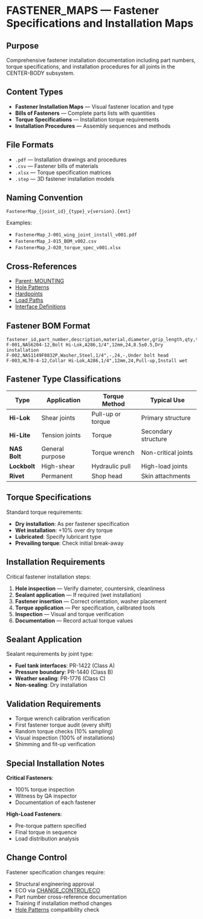 # FASTENER_MAPS — Fastener Specifications and Installation Maps

## Purpose

Comprehensive fastener installation documentation including part numbers, torque specifications, and installation procedures for all joints in the CENTER-BODY subsystem.

## Content Types

- **Fastener Installation Maps** — Visual fastener location and type
- **Bills of Fasteners** — Complete parts lists with quantities
- **Torque Specifications** — Installation torque requirements
- **Installation Procedures** — Assembly sequences and methods

## File Formats

- `.pdf` — Installation drawings and procedures
- `.csv` — Fastener bills of materials
- `.xlsx` — Torque specification matrices
- `.step` — 3D fastener installation models

## Naming Convention

```
FastenerMap_{joint_id}_{type}_v{version}.{ext}
```

Examples:
- `FastenerMap_J-001_wing_joint_install_v001.pdf`
- `FastenerMap_J-015_BOM_v002.csv`
- `FastenerMap_J-020_torque_spec_v001.xlsx`

## Cross-References

- [Parent: MOUNTING](../README.md)
- [Hole Patterns](../HOLE_PATTERNS/README.md)
- [Hardpoints](../HARDPOINTS/README.md)
- [Load Paths](../LOAD_PATHS/README.md)
- [Interface Definitions](../../INTERFACES/)

## Fastener BOM Format

```csv
fastener_id,part_number,description,material,diameter,grip_length,qty,torque_Nm,installation_notes
F-001,NAS6204-12,Bolt Hi-Lok,A286,1/4",12mm,24,8.5±0.5,Dry installation
F-002,NAS1149F0832P,Washer,Steel,1/4",-,24,-,Under bolt head
F-003,HL70-4-12,Collar Hi-Lok,A286,1/4",12mm,24,Pull-up,Install wet
```

## Fastener Type Classifications

| Type | Application | Torque Method | Typical Use |
|------|-------------|---------------|-------------|
| **Hi-Lok** | Shear joints | Pull-up or torque | Primary structure |
| **Hi-Lite** | Tension joints | Torque | Secondary structure |
| **NAS Bolt** | General purpose | Torque wrench | Non-critical joints |
| **Lockbolt** | High-shear | Hydraulic pull | High-load joints |
| **Rivet** | Permanent | Shop head | Skin attachments |

## Torque Specifications

Standard torque requirements:
- **Dry installation**: As per fastener specification
- **Wet installation**: +10% over dry torque
- **Lubricated**: Specify lubricant type
- **Prevailing torque**: Check initial break-away

## Installation Requirements

Critical fastener installation steps:
1. **Hole inspection** — Verify diameter, countersink, cleanliness
2. **Sealant application** — If required (wet installation)
3. **Fastener insertion** — Correct orientation, washer placement
4. **Torque application** — Per specification, calibrated tools
5. **Inspection** — Visual and torque verification
6. **Documentation** — Record actual torque values

## Sealant Application

Sealant requirements by joint type:
- **Fuel tank interfaces**: PR-1422 (Class A)
- **Pressure boundary**: PR-1440 (Class B)
- **Weather sealing**: PR-1776 (Class C)
- **Non-sealing**: Dry installation

## Validation Requirements

- Torque wrench calibration verification
- First fastener torque audit (every shift)
- Random torque checks (10% sampling)
- Visual inspection (100% of installations)
- Shimming and fit-up verification

## Special Installation Notes

**Critical Fasteners**: 
- 100% torque inspection
- Witness by QA inspector
- Documentation of each fastener

**High-Load Fasteners**:
- Pre-torque pattern specified
- Final torque in sequence
- Load distribution analysis

## Change Control

Fastener specification changes require:
- Structural engineering approval
- ECO via [CHANGE_CONTROL/ECO](../../CHANGE_CONTROL/ECO/README.md)
- Part number cross-reference documentation
- Training if installation method changes
- [Hole Patterns](../HOLE_PATTERNS/README.md) compatibility check
